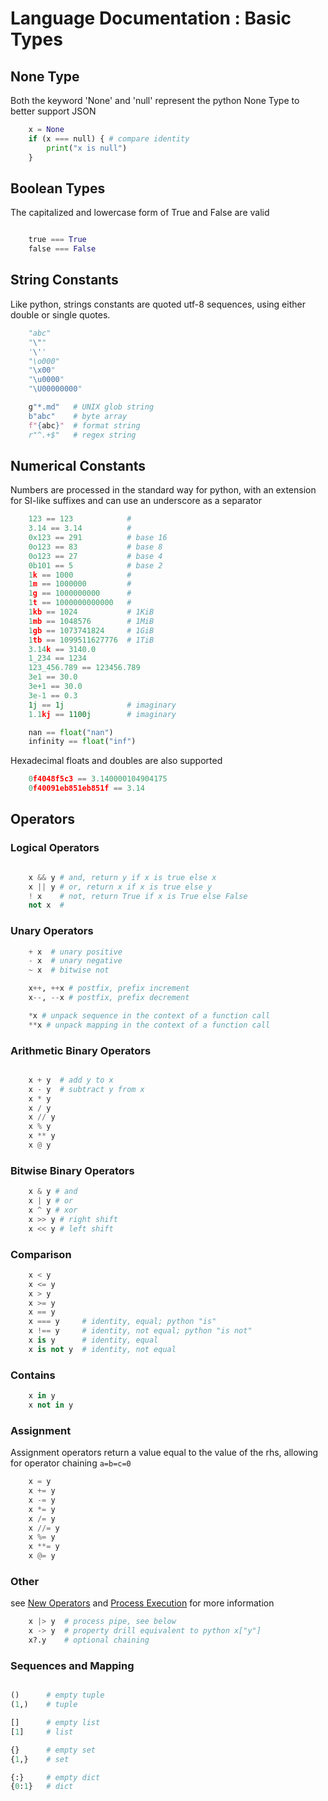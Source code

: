 



# Language Documentation : Basic Types

## None Type

Both the keyword 'None' and 'null' represent the python None Type to better support JSON

```python
    x = None
    if (x === null) { # compare identity
        print("x is null")
    }
```

## Boolean Types

The capitalized and lowercase form of True and False are valid

```python

    true === True
    false === False
```

## String Constants

Like python, strings constants are quoted utf-8 sequences, using either
double or single quotes.

```python
    "abc"
    "\""
    '\''
    "\o000"
    "\x00"
    "\u0000"
    "\U00000000"

    g"*.md"   # UNIX glob string
    b"abc"    # byte array
    f"{abc}"  # format string
    r"^.+$"   # regex string
```

## Numerical Constants

Numbers are processed in the standard way for python, with an extension for SI-like suffixes and can use an underscore as a separator
```python
    123 == 123            #
    3.14 == 3.14          #
    0x123 == 291          # base 16
    0o123 == 83           # base 8
    0o123 == 27           # base 4
    0b101 == 5            # base 2
    1k == 1000            #
    1m == 1000000         #
    1g == 1000000000      #
    1t == 1000000000000   #
    1kb == 1024           # 1KiB
    1mb == 1048576        # 1MiB
    1gb == 1073741824     # 1GiB
    1tb == 1099511627776  # 1TiB
    3.14k == 3140.0
    1_234 == 1234
    123_456.789 == 123456.789
    3e1 == 30.0
    3e+1 == 30.0
    3e-1 == 0.3
    1j == 1j              # imaginary
    1.1kj == 1100j        # imaginary

    nan == float("nan")
    infinity == float("inf")
```

Hexadecimal floats and doubles are also supported
```python
    0f4048f5c3 == 3.140000104904175
    0f40091eb851eb851f == 3.14
```

## Operators

### Logical Operators

```python

    x && y # and, return y if x is true else x
    x || y # or, return x if x is true else y
    ! x    # not, return True if x is True else False
    not x  #
```
### Unary Operators

```python
    + x  # unary positive
    - x  # unary negative
    ~ x  # bitwise not

    x++, ++x # postfix, prefix increment
    x--, --x # postfix, prefix decrement

    *x # unpack sequence in the context of a function call
    **x # unpack mapping in the context of a function call

```

### Arithmetic Binary Operators

```python

    x + y  # add y to x
    x - y  # subtract y from x
    x * y
    x / y
    x // y
    x % y
    x ** y
    x @ y

```
### Bitwise Binary Operators

```python
    x & y # and
    x | y # or
    x ^ y # xor
    x >> y # right shift
    x << y # left shift
```

### Comparison

```python
    x < y
    x <= y
    x > y
    x >= y
    x == y
    x === y     # identity, equal; python "is"
    x !== y     # identity, not equal; python "is not"
    x is y      # identity, equal
    x is not y  # identity, not equal
```

### Contains

```python
    x in y
    x not in y
```

### Assignment

Assignment operators return a value equal to the value of the rhs, allowing for operator chaining `a=b=c=0`

```python
    x = y
    x += y
    x -= y
    x *= y
    x /= y
    x //= y
    x %= y
    x **= y
    x @= y

```

### Other

see [New Operators](NewOperators.md) and [Process Execution](Exec.md) for more information

```python
    x |> y  # process pipe, see below
    x -> y  # property drill equivalent to python x["y"]
    x?.y    # optional chaining
```

### Sequences and Mapping

```python

()      # empty tuple
(1,)    # tuple

[]      # empty list
[1]     # list

{}      # empty set
{1,}    # set

{:}     # empty dict
{0:1}   # dict
```
